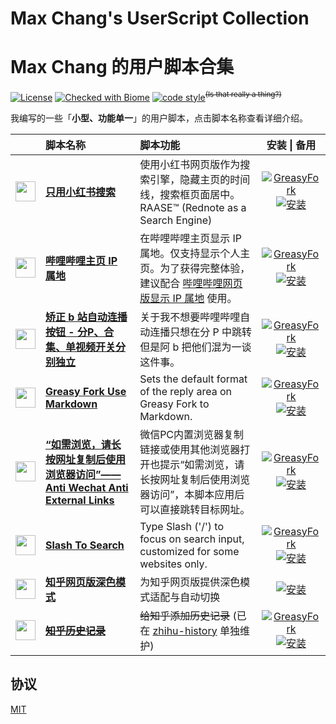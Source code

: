 # Max Chang's UserScript Collection

# Max Chang 的用户脚本合集

[![License](https://img.shields.io/github/license/maxchang3/userscripts?style=flat-square)](LICENSE)
[![Checked with Biome](https://img.shields.io/badge/Checked_with-Biome-60a5fa?style=flat-square&logo=biome)](https://biomejs.dev)
[![code style](https://img.shields.io/badge/Max_Chang-black?style=flat&logoColor=black&label=Code%20Style)](https://github.com/maxchang3/biome-config)<sup><s>(Is that really a thing?)</s></sup>

我编写的一些「**小型、功能单一**」的用户脚本，点击脚本名称查看详细介绍。

|  | 脚本名称 | 脚本功能 | 安装 \| 备用 |
| :----: | :---- | :---- | :----: |
| <img src="https://www.tampermonkey.net/favicon.ico" width="32px" /> | **[只用小红书搜索](Readnote-as-a-Search-Engine)** | 使用小红书网页版作为搜索引擎，隐藏主页的时间线，搜索框页面居中。RAASE™ (Rednote as a Search Engine) | [![GreasyFork](https://img.shields.io/badge/GreasyFork-安装-black)](https://greasyfork.org/scripts/544250) [![安装](https://img.shields.io/badge/UserCSS-安装-black)](https://raw.githubusercontent.com/maxchang3/userscripts/main/Readnote-as-a-Search-Engine/Readnote-as-a-Search-Engine.user.css) |
| <img src="https://www.bilibili.com/favicon.ico" width="32px" /> | **[哔哩哔哩主页 IP 属地](BiliRevealForSpace)** | 在哔哩哔哩主页显示 IP 属地。仅支持显示个人主页。为了获得完整体验，建议配合 [哔哩哔哩网页版显示 IP 属地](https://greasyfork.org/scripts/466815) 使用。 | [![GreasyFork](https://img.shields.io/badge/GreasyFork-安装-black)](https://greasyfork.org/scripts/534807) [![安装](https://img.shields.io/badge/GithubRaw-安装-black)](https://raw.githubusercontent.com/maxchang3/userscripts/main/BiliRevealForSpace/BiliRevealForSpace.user.js) |
| <img src="https://www.bilibili.com/favicon.ico" width="32px" /> | **[矫正 b 站自动连播按钮 - 分P、合集、单视频开关分别独立](correct-next-button)** | 关于我不想要哔哩哔哩自动连播只想在分 P 中跳转但是阿 b 把他们混为一谈这件事。 | [![GreasyFork](https://img.shields.io/badge/GreasyFork-安装-black)](https://greasyfork.org/scripts/451504) [![安装](https://img.shields.io/badge/GithubRaw-安装-black)](https://raw.githubusercontent.com/maxchang3/userscripts/main/correct-next-button/correct-next-button.user.js) |
| <img src="https://greasyfork.org/vite/assets/blacklogo16-DftkYuVe.png" width="32px" /> | **[Greasy Fork Use Markdown](greasyfork-use-markdown)** | Sets the default format of the reply area on Greasy Fork to Markdown. | [![GreasyFork](https://img.shields.io/badge/GreasyFork-安装-black)](https://greasyfork.org/scripts/534809) [![安装](https://img.shields.io/badge/GithubRaw-安装-black)](https://raw.githubusercontent.com/maxchang3/userscripts/main/greasyfork-use-markdown/greasyfork-use-markdown.user.js) |
| <img src="https://www.tampermonkey.net/favicon.ico" width="32px" /> | **[“如需浏览，请长按网址复制后使用浏览器访问”——Anti Wechat Anti External Links](anti-wechat-anti-external-links)** | 微信PC内置浏览器复制链接或使用其他浏览器打开也提示“如需浏览，请长按网址复制后使用浏览器访问”，本脚本应用后可以直接跳转目标网址。 | [![GreasyFork](https://img.shields.io/badge/GreasyFork-安装-black)](https://greasyfork.org/scripts/406675) [![安装](https://img.shields.io/badge/GithubRaw-安装-black)](https://raw.githubusercontent.com/maxchang3/userscripts/main/anti-wechat-anti-external-links/anti-wechat-anti-external-links.user.js) |
| <img src="https://www.google.com/s2/favicons?sz=64&domain=greasyfork.org" width="32px" /> | **[Slash To Search](slash-to-search)** | Type Slash ('/') to focus on search input, customized for some websites only. | [![GreasyFork](https://img.shields.io/badge/GreasyFork-安装-black)](https://greasyfork.org/scripts/472986) [![安装](https://img.shields.io/badge/GithubRaw-安装-black)](https://raw.githubusercontent.com/maxchang3/userscripts/main/slash-to-search/slash-to-search.user.js) |
| <img src="https://static.zhihu.com/heifetz/favicon.ico" width="32px" /> | **[知乎网页版深色模式](zhihu-dark-mode)** | 为知乎网页版提供深色模式适配与自动切换 | [![安装](https://img.shields.io/badge/GithubRaw-安装-black)](https://raw.githubusercontent.com/maxchang3/userscripts/main/zhihu-dark-mode/zhihu-dark-mode.user.js) |
| <img src="https://static.zhihu.com/heifetz/favicon.ico" width="32px" /> | **[~~知乎历史记录~~](zhihu-history)** | ~~给知乎添加历史记录~~ (已在 [zhihu-history](https://github.com/maxchang3/zhihu-history) 单独维护) | [![GreasyFork](https://img.shields.io/badge/GreasyFork-安装-black)](https://greasyfork.org/scripts/459852) [![安装](https://img.shields.io/badge/GithubRaw-安装-black)](https://raw.githubusercontent.com/maxchang3/userscripts/main/zhihu-history/zhihu-histtory.user.js) |

## 协议

[MIT](./LICENSE)
